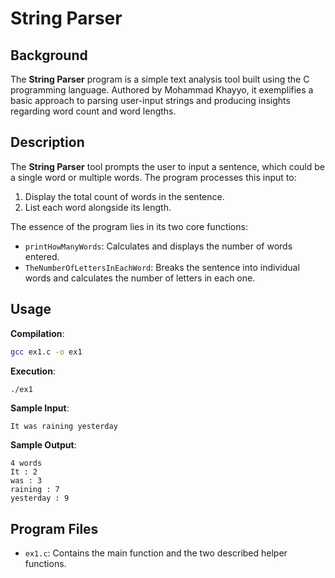 # String Parser
## Background
The **String Parser** program is a simple text analysis tool built using the C programming language. Authored by Mohammad Khayyo, it exemplifies a basic approach to parsing user-input strings and producing insights regarding word count and word lengths.

## Description
The **String Parser** tool prompts the user to input a sentence, which could be a single word or multiple words. The program processes this input to:
1. Display the total count of words in the sentence.
2. List each word alongside its length.

The essence of the program lies in its two core functions:
- `printHowManyWords`: Calculates and displays the number of words entered.
- `TheNumberOfLettersInEachWord`: Breaks the sentence into individual words and calculates the number of letters in each one.

## Usage
**Compilation**:
```bash
gcc ex1.c -o ex1
```
**Execution**:
```bash
./ex1
```

**Sample Input**:
```
It was raining yesterday
```

**Sample Output**:
```
4 words 
It : 2
was : 3
raining : 7
yesterday : 9
```

## Program Files
- `ex1.c`: Contains the main function and the two described helper functions.
